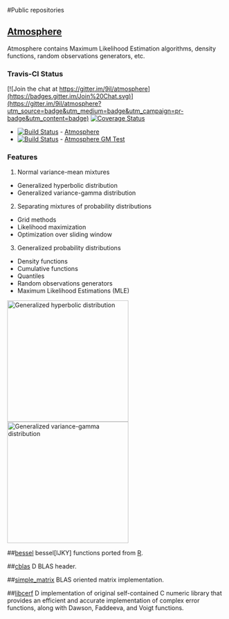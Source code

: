 #Public repositories

## [Atmosphere](http://9il.github.io/atmosphere)
Atmosphere contains Maximum Likelihood Estimation algorithms, density functions, random observations generators, etc.

### Travis-CI Status

[![Join the chat at https://gitter.im/9il/atmosphere](https://badges.gitter.im/Join%20Chat.svg)](https://gitter.im/9il/atmosphere?utm_source=badge&utm_medium=badge&utm_campaign=pr-badge&utm_content=badge)
[![Coverage Status](https://coveralls.io/repos/9il/atmosphere/badge.svg?branch=master)](https://coveralls.io/r/9il/atmosphere?branch=master)
+ [![Build Status](https://travis-ci.org/9il/atmosphere.svg)](https://travis-ci.org/9il/atmosphere) - [Atmosphere](https://travis-ci.org/9il/atmosphere)
+ [![Build Status](https://travis-ci.org/9il/atmosphere_gm_test.svg)](https://travis-ci.org/9il/atmosphere_gm_test) - [Atmosphere GM Test](https://travis-ci.org/9il/atmosphere_gm_test)

### Features
 1. Normal variance-mean mixtures
  + Generalized hyperbolic distribution
  + Generalized variance-gamma distribution
 2. Separating mixtures of probability distributions
  + Grid methods
  + Likelihood maximization
  + Optimization over sliding window
 3. Generalized probability distributions
  + Density functions
  + Cumulative functions
  + Quantiles
  + Random observations generators
  + Maximum Likelihood Estimations (MLE)

<img src="http://9il.github.io/atmosphere/doc/images/GHyp_0148.svg" alt="Generalized hyperbolic distribution" width="280" />
<img src="http://9il.github.io/atmosphere/doc/images/GV-gamma_0120.svg" alt="Generalized variance-gamma distribution" width="280" />

##[bessel](https://github.com/9il/bessel)
bessel[IJKY] functions ported from [R](http://www.r-project.org).

##[cblas](https://github.com/9il/cblas)
D BLAS header.

##[simple_matrix](https://github.com/9il/simple_matrix)
BLAS oriented matrix implementation.

##[libcerf](https://github.com/9il/libcerf)
D implementation of original self-contained C numeric library that provides an efficient and accurate implementation of complex error functions, along with Dawson, Faddeeva, and Voigt functions.
